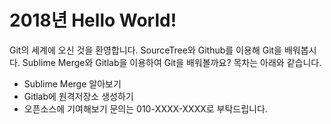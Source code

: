 # 2018년 Hello World!
Git의 세계에 오신 것을 환영합니다.
SourceTree와 Github를 이용해 Git을 배워봅시다.
Sublime Merge와 Gitlab을 이용하여 Git을 배워볼까요?
목차는 아래와 같습니다.
- Sublime Merge 알아보기
- Gitlab에 원격저장소 생성하기
- 오픈소스에 기여해보기
문의는 010-XXXX-XXXX로 부탁드립니다.